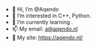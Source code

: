- 👋 Hi, I’m @Aqendo
- 👀 I’m interested in C++, Python.
- 🌱 I’m currently learning <insert random language from two above>.
- 📫 My email: a@aqendo.nl
- 📜 My site: https://aqendo.nl/

<!---
Aqendo/Aqendo is a ✨ special ✨ repository because its `README.md` (this file) appears on your GitHub profile.
You can click the Preview link to take a look at your changes.
--->

